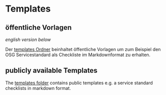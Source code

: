 # Templates

## öffentliche Vorlagen

_english version below_

Der [templates Ordner](./templates/) beinhaltet öffentliche Vorlagen um zum Beispiel den OSG Servicestandard als Checkliste im Markdownformat zu erhalten.

## publicly available Templates

The [templates folder](./templates/) contains public templates e.g. a service standard checklists in markdown format.
